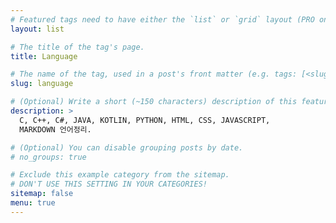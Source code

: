 ```yaml
---
# Featured tags need to have either the `list` or `grid` layout (PRO only).
layout: list

# The title of the tag's page.
title: Language

# The name of the tag, used in a post's front matter (e.g. tags: [<slug>]).
slug: language

# (Optional) Write a short (~150 characters) description of this featured tag.
description: >
  C, C++, C#, JAVA, KOTLIN, PYTHON, HTML, CSS, JAVASCRIPT,
  MARKDOWN 언어정리.

# (Optional) You can disable grouping posts by date.
# no_groups: true

# Exclude this example category from the sitemap.
# DON'T USE THIS SETTING IN YOUR CATEGORIES!
sitemap: false
menu: true
---
```

